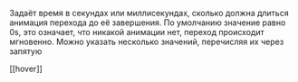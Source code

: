 Задаёт время в секундах или миллисекундах, сколько должна длиться анимация перехода до её завершения. По умолчанию значение равно 0s, это означает, что никакой анимации нет, переход происходит мгновенно. Можно указать несколько значений, перечисляя их через запятую

[[hover]]